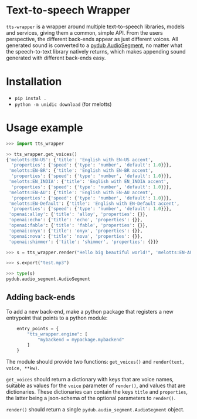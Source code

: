 # Text-to-speech Wrapper

`tts-wrapper` is a wrapper around multiple text-to-speech libraries, models and services, giving them a common, simple API. From the users perspective, the different back-ends appear as just different voices.
All generated sound is converted to a [pydub AudioSegment](https://pydub.com/), no matter what the speech-to-text library natively returns, which makes appending sound generated with different back-ends easy.

# Installation

* `pip instal .`
* `python -m unidic download` (for melotts)

# Usage example

```python
>>> import tts_wrapper

>> tts_wrapper.get_voices()
{'melotts:EN-US': {'title': 'English with EN-US accent',
  'properties': {'speed': {'type': 'number', 'default': 1.0}}},
 'melotts:EN-BR': {'title': 'English with EN-BR accent',
  'properties': {'speed': {'type': 'number', 'default': 1.0}}},
 'melotts:EN_INDIA': {'title': 'English with EN_INDIA accent',
  'properties': {'speed': {'type': 'number', 'default': 1.0}}},
 'melotts:EN-AU': {'title': 'English with EN-AU accent',
  'properties': {'speed': {'type': 'number', 'default': 1.0}}},
 'melotts:EN-Default': {'title': 'English with EN-Default accent',
  'properties': {'speed': {'type': 'number', 'default': 1.0}}},
 'openai:alloy': {'title': 'alloy', 'properties': {}},
 'openai:echo': {'title': 'echo', 'properties': {}},
 'openai:fable': {'title': 'fable', 'properties': {}},
 'openai:onyx': {'title': 'onyx', 'properties': {}},
 'openai:nova': {'title': 'nova', 'properties': {}},
 'openai:shimmer': {'title': 'shimmer', 'properties': {}}}

>>> s = tts_wrapper.render("Hello big beautiful world!", 'melotts:EN-AU')

>>> s.export("test.mp3")

>>> type(s)
pydub.audio_segment.AudioSegment
```

## Adding back-ends

To add a new back-end, make a python package that registers a new entrypoint that points to a python module:

```python
    entry_points = {
        "tts_wrapper.engine": [
            "mybackend = mypackage.mybackend"
        ]
    }
```
The module should provide two functions: `get_voices()` and `render(text, voice, **kw)`.

`get_voices` should return a dictionary with keys that are voice names, suitable as values for the `voice` parameter of `render()`, and values that are dictionaries.
These dictionaries can contain the keys `title` and `properties`, the latter being a json-schema of the optional parameters to `render()`.

`render()` should return a single `pydub.audio_segment.AudioSegment` object.
